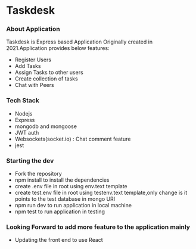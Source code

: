 <h1>Taskdesk</h1>

<h3>About Application</h3>
Taskdesk is Express based Application Originally created in 2021.Application provides below features:
<ul>
  <li>Register Users</li>
  <li>Add Tasks</li>
<li>Assign Tasks to other users</li>
<li>Create collection of tasks</li>
<li>Chat with Peers</li>
</ul>


<h3>Tech Stack</h3>
<ul>
  <li>Nodejs</li>
  <li>Express</li>
  <li>mongodb and mongoose</li>
  <li>JWT auth</li>
  <li>Websockets(socket.io) : Chat comment feature</li>
  <li>jest</li>
</ul>

### Starting the dev
- Fork the repository
- npm install to install the dependencies
- create .env file in root using env.text template
- create test.env file in root using testenv.text template,only change is it points to the test database in mongo URI
- npm run dev to run application in local machine
- npm test to run application in testing

### Looking Forward to add more feature to the application mainly
- Updating the front end to use React
